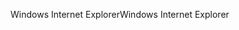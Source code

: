 <span data-ttu-id="31bb3-101">Windows Internet Explorer</span><span class="sxs-lookup"><span data-stu-id="31bb3-101">Windows Internet Explorer</span></span>